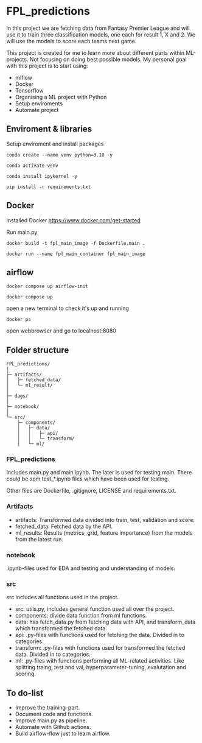 # FPL_predictions

In this project we are fetching data from Fantasy Premier League and will use it to train three classification models, one each for result 1, X and 2.
We will use the models to score each teams next game. 

This project is created for me to learn more about different parts within ML-projects. Not focusing on doing best possible models. 
My personal goal with this project is to start using:
- mlflow
- Docker
- Tensorflow
- Organising a ML project with Python
- Setup enviroments
- Automate project

## Enviroment & libraries

Setup enviroment and install packages

```
conda create --name venv python=3.10 -y

conda activate venv

conda install ipykernel -y

pip install -r requirements.txt
```

## Docker

Installed Docker https://www.docker.com/get-started

Run main.py
```
docker build -t fpl_main_image -f Dockerfile.main .

docker run --name fpl_main_container fpl_main_image
```

## airflow

```
docker compose up airflow-init

docker compose up
```

open a new terminal to check it's up and running
```
docker ps
```

open webbrowser and go to localhost:8080

## Folder structure

```
FPL_predictions/
│
├─ artifacts/
│   ├─ fetched_data/
│   └─ ml_result/
│
├─ dags/
│
├─ notebook/
│
└─ src/
    ├─ components/
    │   ├─ data/
    │   │   ├─ api/
    │   │   └─ transform/
    │   └─ ml/
```


### FPL_predictions

Includes main.py and main.ipynb. The later is used for testing main.
There could be som test_*.ipynb files which have been used for testing. 

Other files are Dockerfile, .gitignore, LICENSE and requirements.txt. 


### Artifacts

- artifacts: Transformed data divided into train, test, validation and score. 
- fetched_data: Fetched data by the API.
- ml_results: Results (metrics, grid, feature importance) from the models from the latest run.  


### notebook

.ipynb-files used for EDA and testing and understanding of models. 


### src

src includes all  functions used in the project.

- src: utils.py, includes general function used all over the project. 
- components: divide data function from ml functions.
- data: has fetch_data.py from fetching data with API, and transform_data which transformed the fetched data.
- api: .py-files with functions used for fetching the data. Divided in to categories.
- transform: .py-files with functions used for transformed the fetched data. Divided in to categories.
- ml: .py-files with functions performing all ML-related activities. Like splitting traing, test and val, hyperparameter-tuning, evalutation and scoring.


## To do-list

- Improve the training-part.
- Document code and functions.
- Improve main.py as pipeline.
- Automate with Github actions.
- Build airflow-flow just to learn airflow.